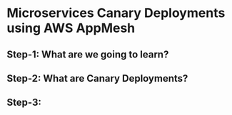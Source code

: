 # Microservices Canary Deployments using AWS AppMesh

## Step-1: What are we going to learn? 

## Step-2: What are Canary Deployments?

## Step-3: 